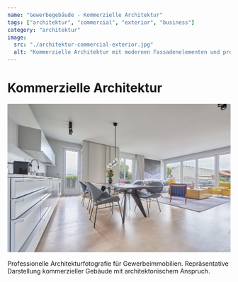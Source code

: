 ```yaml
---
name: "Gewerbegebäude - Kommerzielle Architektur"
tags: ["architektur", "commercial", "exterior", "business"]
category: "architektur"
image:
  src: "./architektur-commercial-exterior.jpg"
  alt: "Kommerzielle Architektur mit modernen Fassadenelementen und professioneller Gestaltung"
---
```


# Kommerzielle Architektur
![Kommerzielle Architektur](./architektur-commercial-exterior.jpg)

Professionelle Architekturfotografie für Gewerbeimmobilien. Repräsentative Darstellung kommerzieller Gebäude mit architektonischem Anspruch.